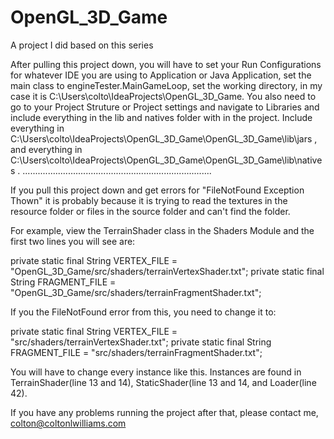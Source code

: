 # OpenGL_3D_Game
A project I did based on this series

After pulling this project down, you will have to set your Run Configurations for whatever IDE you are using to Application
or Java Application, set the main class to engineTester.MainGameLoop, set the working directory, in my case it is
C:\Users\colto\IdeaProjects\OpenGL_3D_Game. You also need to go to your Project Struture or Project settings and navigate to
Libraries and include everything in the lib and natives folder with in the project. Include everything in 
C:\Users\colto\IdeaProjects\OpenGL_3D_Game\OpenGL_3D_Game\lib\jars , and everything in
C:\Users\colto\IdeaProjects\OpenGL_3D_Game\OpenGL_3D_Game\lib\natives . 
...........................................................................

If you pull this project down and get errors for "FileNotFound Exception Thown" it is probably because it is trying to read the
textures in the resource folder or files in the source folder and can't find the folder.

For example, view the TerrainShader class in the Shaders Module and the first two lines you will see are:

private static final String VERTEX_FILE = "OpenGL_3D_Game/src/shaders/terrainVertexShader.txt";
private static final String FRAGMENT_FILE = "OpenGL_3D_Game/src/shaders/terrainFragmentShader.txt";

If you the FileNotFound error from this, you need to change it to: 

private static final String VERTEX_FILE = "src/shaders/terrainVertexShader.txt";
private static final String FRAGMENT_FILE = "src/shaders/terrainFragmentShader.txt";

You will have to change every instance like this. Instances are found in TerrainShader(line 13 and 14), 
StaticShader(line 13 and 14, and Loader(line 42).



If you have any problems running the project after that, please contact me, colton@coltonlwilliams.com
